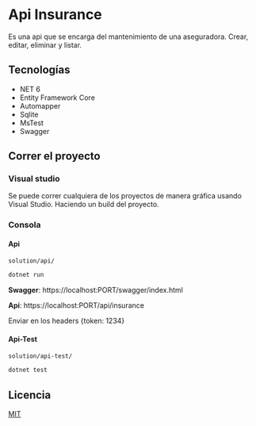 # Api Insurance

Es una api que se encarga del mantenimiento de una aseguradora. Crear, editar, eliminar y listar. 

## Tecnologías

- NET 6
- Entity Framework Core
- Automapper
- Sqlite
- MsTest
- Swagger

## Correr el proyecto

### Visual studio

Se puede correr cualquiera de los proyectos de manera gráfica usando Visual Studio. Haciendo un build del proyecto.

### Consola

#### Api

```bash
solution/api/
```

```bash
dotnet run 
```
**Swagger**:
https://localhost:PORT/swagger/index.html

**Api**:
https://localhost:PORT/api/insurance

Enviar en los headers {token: 1234} 

#### Api-Test

```bash
solution/api-test/
```
```bash
dotnet test 
```

## Licencia

[MIT](https://choosealicense.com/licenses/mit/)
